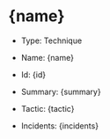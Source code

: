 # {name}

* Type: Technique

* Name: {name}

* Id: {id}

* Summary: {summary}

* Tactic: {tactic}

* Incidents:
{incidents}

